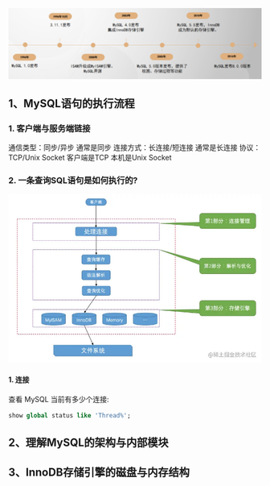
![](../youdaonote-images/Pasted%20image%2020230703235814.png)

## 1、MySQL语句的执行流程
### 1. 客户端与服务端链接
通信类型：同步/异步 通常是同步
连接方式：长连接/短连接 通常是长连接
协议：TCP/Unix Socket 客户端是TCP 本机是Unix Socket

### 2. 一条查询SQL语句是如何执行的?
![image.png](../youdaonote-images/WEBRESOURCE8dad609ccd37e4f45c7d742c6c5891c0.png)

#### 1. 连接
查看 MySQL 当前有多少个连接:
```sql
show global status like 'Thread%';
```

## 2、理解MySQL的架构与内部模块
## 3、InnoDB存储引擎的磁盘与内存结构

